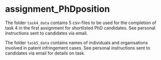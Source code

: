 # assignment_PhDposition

The folder `task4_data` contains 5 csv-files to be used for the completion of task 4 in the first assignment for shortlisted PhD candidates. See personal instructions sent to candidates via email.

The folder `task5_data` contains names of individuals and organisations involved in patent infringement cases.
See personal instructions sent to candidates via email for details on task.
